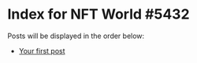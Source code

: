 # Index for NFT World #5432
Posts will be displayed in the order below:

- [Your first post](./001-first.md)

